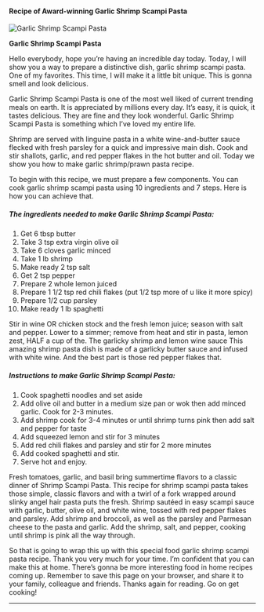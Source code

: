             

#### Recipe of Award-winning Garlic Shrimp Scampi Pasta

![Garlic Shrimp Scampi Pasta](https://img-global.cpcdn.com/recipes/aa827b249dc81bc1/751x532cq70/garlic-shrimp-scampi-pasta-recipe-main-photo.jpg)

**Garlic Shrimp Scampi Pasta**

Hello everybody, hope you’re having an incredible day today. Today, I will show you a way to prepare a distinctive dish, garlic shrimp scampi pasta. One of my favorites. This time, I will make it a little bit unique. This is gonna smell and look delicious.

Garlic Shrimp Scampi Pasta is one of the most well liked of current trending meals on earth. It is appreciated by millions every day. It’s easy, it is quick, it tastes delicious. They are fine and they look wonderful. Garlic Shrimp Scampi Pasta is something which I’ve loved my entire life.

Shrimp are served with linguine pasta in a white wine-and-butter sauce flecked with fresh parsley for a quick and impressive main dish. Cook and stir shallots, garlic, and red pepper flakes in the hot butter and oil. Today we show you how to make garlic shrimp/prawn pasta recipe.

To begin with this recipe, we must prepare a few components. You can cook garlic shrimp scampi pasta using 10 ingredients and 7 steps. Here is how you can achieve that.

##### The ingredients needed to make Garlic Shrimp Scampi Pasta:

1.  Get 6 tbsp butter
2.  Take 3 tsp extra virgin olive oil
3.  Take 6 cloves garlic minced
4.  Take 1 lb shrimp
5.  Make ready 2 tsp salt
6.  Get 2 tsp pepper
7.  Prepare 2 whole lemon juiced
8.  Prepare 1 1/2 tsp red chili flakes (put 1/2 tsp more of u like it more spicy)
9.  Prepare 1/2 cup parsley
10.  Make ready 1 lb spaghetti

Stir in wine OR chicken stock and the fresh lemon juice; season with salt and pepper. Lower to a simmer; remove from heat and stir in pasta, lemon zest, HALF a cup of the. The garlicky shrimp and lemon wine sauce This amazing shrimp pasta dish is made of a garlicky butter sauce and infused with white wine. And the best part is those red pepper flakes that.

##### Instructions to make Garlic Shrimp Scampi Pasta:

1.  Cook spaghetti noodles and set aside
2.  Add olive oil and butter in a medium size pan or wok then add minced garlic. Cook for 2-3 minutes.
3.  Add shrimp cook for 3-4 minutes or until shrimp turns pink then add salt and pepper for taste
4.  Add squeezed lemon and stir for 3 minutes
5.  Add red chili flakes and parsley and stir for 2 more minutes
6.  Add cooked spaghetti and stir.
7.  Serve hot and enjoy.

Fresh tomatoes, garlic, and basil bring summertime flavors to a classic dinner of Shrimp Scampi Pasta. This recipe for shrimp scampi pasta takes those simple, classic flavors and with a twirl of a fork wrapped around slinky angel hair pasta puts the fresh. Shrimp sautéed in easy scampi sauce with garlic, butter, olive oil, and white wine, tossed with red pepper flakes and parsley. Add shrimp and broccoli, as well as the parsley and Parmesan cheese to the pasta and garlic. Add the shrimp, salt, and pepper, cooking until shrimp is pink all the way through.

So that is going to wrap this up with this special food garlic shrimp scampi pasta recipe. Thank you very much for your time. I’m confident that you can make this at home. There’s gonna be more interesting food in home recipes coming up. Remember to save this page on your browser, and share it to your family, colleague and friends. Thanks again for reading. Go on get cooking!

* * *